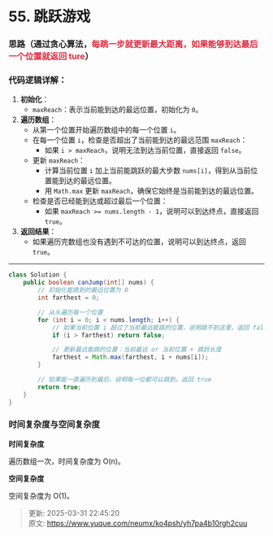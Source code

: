 # 55. 跳跃游戏

### 思路（通过贪心算法，<font style="color:#DF2A3F;">每跳一步就更新最大距离，如果能够到达最后一个位置就返回 ture</font>）
### 代码逻辑详解：
1. **初始化**：
    - `maxReach`：表示当前能到达的最远位置，初始化为 `0`。
2. **遍历数组**：
    - 从第一个位置开始遍历数组中的每一个位置 `i`。
    - 在每一个位置 `i`，检查是否超出了当前能到达的最远范围 `maxReach`：
        * 如果 `i > maxReach`，说明无法到达当前位置，直接返回 `false`。
    - 更新 `maxReach`：
        * 计算当前位置 `i` 加上当前能跳跃的最大步数 `nums[i]`，得到从当前位置能到达的最远位置。
        * 用 `Math.max` 更新 `maxReach`，确保它始终是当前能到达的最远位置。
    - 检查是否已经能到达或超过最后一个位置：
        * 如果 `maxReach >= nums.length - 1`，说明可以到达终点，直接返回 `true`。
3. **返回结果**：
    - 如果遍历完数组也没有遇到不可达的位置，说明可以到达终点，返回 `true`。

---

```java
class Solution {
    public boolean canJump(int[] nums) {
        // 初始化能跳到的最远位置为 0
        int farthest = 0;

        // 从头遍历每一个位置
        for (int i = 0; i < nums.length; i++) {
            // 如果当前位置 i 超过了当前最远能跳的位置，说明跳不到这里，返回 false
            if (i > farthest) return false;

            // 更新最远能跳的位置：当前最远 or 当前位置 + 跳跃长度
            farthest = Math.max(farthest, i + nums[i]);
        }

        // 如果能一直遍历到最后，说明每一位都可以跳到，返回 true
        return true;
    }
}

```

### 时间复杂度与空间复杂度
**时间复杂度**

遍历数组一次，时间复杂度为 O(n)。

**空间复杂度**

空间复杂度为 O(1)。





> 更新: 2025-03-31 22:45:20  
> 原文: <https://www.yuque.com/neumx/ko4psh/yh7pa4b10rgh2cuu>
